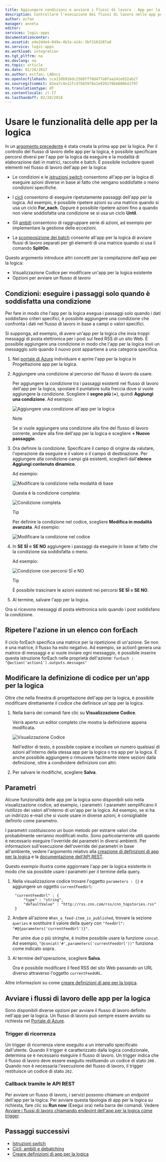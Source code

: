 ```yaml
---
title: Aggiungere condizioni e avviare i flussi di lavoro - App per la logica di Azure | Microsoft Docs
description: Controllare l'esecuzione dei flussi di lavoro nelle app per la logica di Azure mediante l'aggiunta di logica condizionale, trigger, azioni e parametri.
author: ecfan
manager: anneta
editor: 
services: logic-apps
documentationcenter: 
ms.assetid: e4e24de4-049a-4b3a-a14c-3bf3163287a8
ms.service: logic-apps
ms.workload: integration
ms.tgt_pltfrm: na
ms.devlang: na
ms.topic: article
ms.date: 01/28/2017
ms.author: estfan; LADocs
ms.openlocfilehash: cca13db916dc2560ff78d477a0faa241e032ab27
ms.sourcegitcommit: 83ea7c4e12fc47b83978a1e9391f8bb808b41f97
ms.translationtype: HT
ms.contentlocale: it-IT
ms.lasthandoff: 02/28/2018
---
```

# <a name="use-logic-apps-features"></a>Usare le funzionalità delle app per la logica

In un [argomento precedente](../logic-apps/quickstart-create-first-logic-app-workflow.md) è stata creata la prima app per la logica. Per il controllo del flusso di lavoro delle app per la logica, è possibile specificare percorsi diversi per l'app per la logica da eseguire e la modalità di elaborazione dati in matrici, raccolte e batch. È possibile includere questi elementi nel flusso di lavoro dell'app per la logica:

* Le condizioni e le [istruzioni switch](../logic-apps/logic-apps-switch-case.md) consentono all'app per la logica di eseguire azioni diverse in base al fatto che vengano soddisfatte o meno condizioni specifiche.

* I [cicli](../logic-apps/logic-apps-loops-and-scopes.md) consentono di eseguire ripetutamente passaggi dell'app per la logica. Ad esempio, è possibile ripetere azioni su una matrice quando si usa un ciclo **For_each**. Oppure è possibile ripetere azioni fino a quando non viene soddisfatta una condizione se si usa un ciclo **Until**.

* Gli [ambiti](../logic-apps/logic-apps-loops-and-scopes.md) consentono di raggruppare serie di azioni, ad esempio per implementare la gestione delle eccezioni.

* La [scomposizione dei batch](../logic-apps/logic-apps-loops-and-scopes.md) consente all'app per la logica di avviare flussi di lavoro separati per gli elementi di una matrice quando si usa il comando **SplitOn**.

Questo argomento introduce altri concetti per la compilazione dell'app per la logica:

* Visualizzazione Codice per modificare un'app per la logica esistente
* Opzioni per avviare un flusso di lavoro

## <a name="conditions-run-steps-only-after-meeting-a-condition"></a>Condizioni: eseguire i passaggi solo quando è soddisfatta una condizione

Per fare in modo che l'app per la logica esegua i passaggi solo quando i dati soddisfano criteri specifici, è possibile aggiungere una condizione che confronta i dati nel flusso di lavoro in base a campi o valori specifici.

Si supponga, ad esempio, di avere un'app per la logica che invia troppi messaggi di posta elettronica per i post sul feed RSS di un sito Web. È possibile aggiungere una condizione in modo che l'app per la logica invii un messaggio solo quando il nuovo post appartiene a una categoria specifica.

1. Nel [portale di Azure](https://portal.azure.com) individuare e aprire l'app per la logica in Progettazione app per la logica.

2. Aggiungere una condizione al percorso del flusso di lavoro da usare. 

   Per aggiungere la condizione tra i passaggi esistenti nel flusso di lavoro dell'app per la logica, spostare il puntatore sulla freccia dove si vuole aggiungere la condizione. 
   Scegliere il **segno più** (**+**), quindi **Aggiungi una condizione**. Ad esempio: 

   ![Aggiungere una condizione all'app per la logica](./media/logic-apps-use-logic-app-features/add-condition.png)

   > [!NOTE]
   > Se si vuole aggiungere una condizione alla fine del flusso di lavoro corrente, andare alla fine dell'app per la logica e scegliere **+ Nuovo passaggio**.

3. Ora definire la condizione. Specificare il campo di origine da valutare, l'operazione da eseguire e il valore o il campo di destinazione. Per aggiungere alla condizione campi già esistenti, sceglierli dall'**elenco Aggiungi contenuto dinamico**.

   Ad esempio: 

   ![Modificare la condizione nella modalità di base](./media/logic-apps-use-logic-app-features/edit-condition-basic-mode.png)

   Questa è la condizione completa:

   ![Condizione completa](./media/logic-apps-use-logic-app-features/edit-condition-basic-mode-2.png)

   > [!TIP]
   > Per definire la condizione nel codice, scegliere **Modifica in modalità avanzata**. Ad esempio: 
   > 
   > ![Modificare la condizione nel codice](./media/logic-apps-use-logic-app-features/edit-condition-advanced-mode.png)

4. In **SE SÌ** e **SE NO** aggiungere i passaggi da eseguire in base al fatto che la condizione sia soddisfatta o meno.

   Ad esempio: 

   ![Condizione con percorsi SÌ e NO](./media/logic-apps-use-logic-app-features/condition-yes-no-path.png)

   > [!TIP]
   > È possibile trascinare le azioni esistenti nei percorsi **SE SÌ** e **SE NO**.

5. Al termine, salvare l'app per la logica.

Ora si ricevono messaggi di posta elettronica solo quando i post soddisfano la condizione.

## <a name="repeat-actions-over-a-list-with-foreach"></a>Ripetere l'azione in un elenco con forEach

Il ciclo forEach specifica una matrice per la ripetizione di un'azione. Se non è una matrice, il flusso ha esito negativo. Ad esempio, se action1 genera una matrice di messaggi e si vuole inviare ogni messaggio, è possibile inserire questa istruzione forEach nelle proprietà dell'azione: `forEach : "@action('action1').outputs.messages"`

## <a name="edit-the-code-definition-for-a-logic-app"></a>Modificare la definizione di codice per un'app per la logica

Oltre che nella finestra di progettazione dell'app per la logica, è possibile modificare direttamente il codice che definisce un'app per la logica.

1. Nella barra dei comandi fare clic su **Visualizzazione Codice**.

    Verrà aperto un editor completo che mostra la definizione appena modificata.

    ![Visualizzazione Codice](media/logic-apps-use-logic-app-features/codeview.png)

    Nell'editor di testo, è possibile copiare e incollare un numero qualsiasi di azioni all'interno della stessa app per la logica o tra app per la logica. 
    È anche possibile aggiungere o rimuovere facilmente intere sezioni dalla definizione, oltre a condividere definizioni con altri.

2. Per salvare le modifiche, scegliere **Salva**.

## <a name="parameters"></a>Parametri

Alcune funzionalità delle app per la logica sono disponibili solo nella visualizzazione codice, ad esempio, i parametri. I parametri semplificano il riutilizzo dei valori all'interno di un'app per la logica. Ad esempio, se si ha un indirizzo e-mail che si vuole usare in diverse azioni, è consigliabile definirlo come parametro.

I parametri costituiscono un buon metodo per estrarre valori che probabilmente verranno modificati molto. Sono particolarmente utili quando è necessario eseguire l'override dei parametri in diversi ambienti. Per informazioni sull'esecuzione dell'override dei parametri in base all'ambiente, vedere l'argomento relativo alla [creazione di definizioni di app per la logica](../logic-apps/logic-apps-author-definitions.md) e la [documentazione dell'API REST](https://docs.microsoft.com/rest/api/logic).

Questo esempio illustra come aggiornare l'app per la logica esistente in modo che sia possibile usare i parametri per il termine della query.

1. Nella visualizzazione codice trovare l'oggetto `parameters : {}` e aggiungere un oggetto `currentFeedUrl`:

        "currentFeedUrl" : {
            "type" : "string",
            "defaultValue" : "http://rss.cnn.com/rss/cnn_topstories.rss"
        }

2. Andare all'azione `When_a_feed-item_is_published`, trovare la sezione `queries` e sostituire il valore della query con `"feedUrl": "#@{parameters('currentFeedUrl')}"`. 

    Per unire due o più stringhe, è inoltre possibile usare la funzione `concat`. 
    Ad esempio, `"@concat('#',parameters('currentFeedUrl'))"` funziona come indicato sopra.

3.  Al termine dell'operazione, scegliere **Salva**. 

    Ora è possibile modificare il feed RSS del sito Web passando un URL diverso attraverso l'oggetto `currentFeedURL`.

Altre informazioni su come [creare definizioni di app per la logica](../logic-apps/logic-apps-author-definitions.md).

## <a name="start-logic-app-workflows"></a>Avviare i flussi di lavoro delle app per la logica

Sono disponibili diverse opzioni per avviare il flusso di lavoro definito nell'app per la logica. Un flusso di lavoro può sempre essere avviato su richiesta nel [Portale di Azure].

### <a name="recurrence-triggers"></a>Trigger di ricorrenza

Un trigger di ricorrenza viene eseguito a un intervallo specificato dall'utente. Quando il trigger è caratterizzato dalla logica condizionale, determina se è necessario eseguire il flusso di lavoro. Un trigger indica che il flusso di lavoro deve essere eseguito restituendo un codice di stato `200` . Quando non è necessaria l'esecuzione del flusso di lavoro, il trigger restituisce un codice di stato `202`.

### <a name="callback-using-rest-apis"></a>Callback tramite le API REST

Per avviare un flusso di lavoro, i servizi possono chiamare un endpoint dell'app per la logica. Per avviare questa tipologia di app per la logica su richiesta, fare clic su **Run now** (Esegui ora) nella barra dei comandi. Vedere [Avviare i flussi di lavoro chiamando endpoint dell'app per la logica come trigger](../logic-apps/logic-apps-http-endpoint.md). 

<!-- Shared links -->
[Portale di Azure]: https://portal.azure.com

## <a name="next-steps"></a>Passaggi successivi

* [Istruzioni switch](../logic-apps/logic-apps-switch-case.md) 
* [Cicli, ambiti e debatching](../logic-apps/logic-apps-loops-and-scopes.md)
* [Creare definizioni di app per la logica](../logic-apps/logic-apps-author-definitions.md)